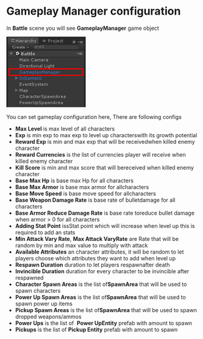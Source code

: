 # Gameplay Manager configuration

In **Battle** scene you will see **GameplayManager** game object

![](../images/0zN0dasNiXvJeGIyl.png)

You can set gameplay configuration here, There are following configs

*   **Max​ ​Level**​​ ​is​ ​max​ ​level​ ​of​ ​all​ ​characters
*   **Exp**​ ​​is​ ​min​ ​exp​ ​to​ ​max​ ​exp​ ​to​ ​level​ ​up​ ​characters​ ​with​ ​its growth​ ​potential
*   **Reward​ ​Exp​​** ​is​ ​min​ ​and​ ​max​ ​exp​ ​that​ ​will​ ​be​ ​received​ ​when killed​ ​enemy​ ​character
*   **Reward Currencies** is the list of currencies player will receive when killed enemy character
*   **Kill​ ​Score**​​ ​is​ ​min​ ​and​ ​max​ ​score​ ​that​ ​will​ ​be​ ​received when​ ​killed​ ​enemy​ ​character
*   **Base​ ​Max​ ​Hp**​​ ​is​ ​base​ ​max​ ​Hp​ ​for​ ​all​ ​characters
*   **Base​ ​Max​ ​Armor**​​ ​is​ ​base​ ​max​ ​armor​ ​for​ ​all​ ​characters
*   **Base​ ​Move​ ​Speed**​​ ​is​ ​base​ ​move​ ​speed​ ​for​ ​all​ ​characters
*   **Base​ ​Weapon​ ​Damage​ ​Rate**​​ ​is​ ​base​ ​rate​ ​of​ ​bullet​ ​damage for​ ​all​ ​characters
*   **Base​ ​Armor​ ​Reduce​ ​Damage​ ​Rate**​​ ​is​ ​base​ ​rate​ ​to​ ​reduce bullet​ ​damage​ ​when​ ​armor​ ​>​ ​0​ ​for​ ​all​ ​characters
*   **Adding​ ​Stat​ ​Point**​​ ​is​s​Stat​ ​point​ ​which​ ​will​ ​increase when​ ​level​ ​up​ ​this​ ​is​ ​required​ ​to​ ​add​ ​an​ ​stats
*   **Min​ ​Attack​ ​Vary​ ​Rate**​,​ ​​**Max​ ​Attack​ ​Vary​ ​Rate** ​​are Rate that will be random by min and max value to multiply with attack
*   **Available Attributes** an character attributes, it will be random to let players choose which attributes they want to add when level up
*   **Respawn​ ​Duration​​** ​duration​ ​to​ ​let​ ​players​ ​respawn​ ​after death
*   **Invincible Duration** duration for every character to be invincible after respawned
*   **Character​ ​Spawn​ ​Areas​​** ​is​ ​the list of​ ​​**SpawnArea**​ ​​that​ ​will​ ​be​ ​used to​ ​spawn​ ​characters​
*   **Power​ ​Up​ ​Spawn​ ​Areas**​​ ​is​ ​the list of​ **​​SpawnArea**​ ​​that​ ​will​ ​be​ ​used​ ​to spawn​ ​power​ ​up items
*   **Pick​up​ ​Spawn​ ​Areas**​​ ​is​ ​the list of​ **SpawnArea**​ ​​that​ ​will​ ​be​ ​used​ ​to spawn​ dropped weapons/ammos
*   **Power​ ​Ups**​​ ​is​ the list of ​ **​​Power​ ​Up​ ​Entity​** ​​prefab​ ​with​ ​amount​ ​to spawn
*   **Pickups** is the list of **Pickup Entity** prefab with amount to spawn